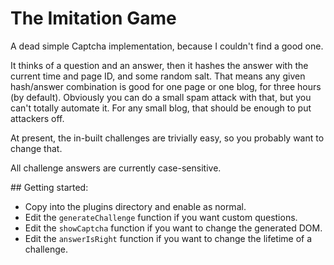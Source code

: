 # The Imitation Game

A dead simple Captcha implementation, because I couldn't find a good one.

It thinks of a question and an answer, then it hashes the answer with the current time and page ID, and some random salt. That means any given hash/answer combination is good for one page or one blog, for three hours (by default). Obviously you can do a small spam attack with that, but you can't totally automate it. For any small blog, that should be enough to put attackers off.

At present, the in-built challenges are trivially easy, so you probably want to change that.

All challenge answers are currently case-sensitive.

## Getting started:
* Copy into the plugins directory and enable as normal.
* Edit the `generateChallenge` function if you want custom questions.
* Edit the `showCaptcha` function if you want to change the generated DOM.
* Edit the `answerIsRight` function if you want to change the lifetime of a challenge.